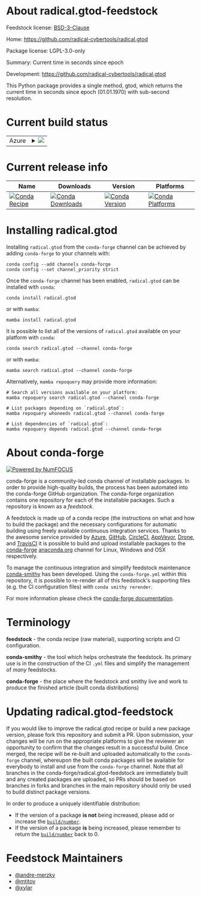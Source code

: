 About radical.gtod-feedstock
============================

Feedstock license: [BSD-3-Clause](https://github.com/conda-forge/radical.gtod-feedstock/blob/main/LICENSE.txt)

Home: https://github.com/radical-cybertools/radical.gtod

Package license: LGPL-3.0-only

Summary: Current time in seconds since epoch

Development: https://github.com/radical-cybertools/radical.gtod

This Python package provides a single method, gtod, which returns the
current time in seconds since epoch (01.01.1970) with sub-second resolution.


Current build status
====================


<table>
    
  <tr>
    <td>Azure</td>
    <td>
      <details>
        <summary>
          <a href="https://dev.azure.com/conda-forge/feedstock-builds/_build/latest?definitionId=15818&branchName=main">
            <img src="https://dev.azure.com/conda-forge/feedstock-builds/_apis/build/status/radical.gtod-feedstock?branchName=main">
          </a>
        </summary>
        <table>
          <thead><tr><th>Variant</th><th>Status</th></tr></thead>
          <tbody><tr>
              <td>linux_64_python3.10.____cpython</td>
              <td>
                <a href="https://dev.azure.com/conda-forge/feedstock-builds/_build/latest?definitionId=15818&branchName=main">
                  <img src="https://dev.azure.com/conda-forge/feedstock-builds/_apis/build/status/radical.gtod-feedstock?branchName=main&jobName=linux&configuration=linux%20linux_64_python3.10.____cpython" alt="variant">
                </a>
              </td>
            </tr><tr>
              <td>linux_64_python3.11.____cpython</td>
              <td>
                <a href="https://dev.azure.com/conda-forge/feedstock-builds/_build/latest?definitionId=15818&branchName=main">
                  <img src="https://dev.azure.com/conda-forge/feedstock-builds/_apis/build/status/radical.gtod-feedstock?branchName=main&jobName=linux&configuration=linux%20linux_64_python3.11.____cpython" alt="variant">
                </a>
              </td>
            </tr><tr>
              <td>linux_64_python3.12.____cpython</td>
              <td>
                <a href="https://dev.azure.com/conda-forge/feedstock-builds/_build/latest?definitionId=15818&branchName=main">
                  <img src="https://dev.azure.com/conda-forge/feedstock-builds/_apis/build/status/radical.gtod-feedstock?branchName=main&jobName=linux&configuration=linux%20linux_64_python3.12.____cpython" alt="variant">
                </a>
              </td>
            </tr><tr>
              <td>linux_64_python3.13.____cp313</td>
              <td>
                <a href="https://dev.azure.com/conda-forge/feedstock-builds/_build/latest?definitionId=15818&branchName=main">
                  <img src="https://dev.azure.com/conda-forge/feedstock-builds/_apis/build/status/radical.gtod-feedstock?branchName=main&jobName=linux&configuration=linux%20linux_64_python3.13.____cp313" alt="variant">
                </a>
              </td>
            </tr><tr>
              <td>linux_64_python3.9.____cpython</td>
              <td>
                <a href="https://dev.azure.com/conda-forge/feedstock-builds/_build/latest?definitionId=15818&branchName=main">
                  <img src="https://dev.azure.com/conda-forge/feedstock-builds/_apis/build/status/radical.gtod-feedstock?branchName=main&jobName=linux&configuration=linux%20linux_64_python3.9.____cpython" alt="variant">
                </a>
              </td>
            </tr><tr>
              <td>linux_aarch64_python3.10.____cpython</td>
              <td>
                <a href="https://dev.azure.com/conda-forge/feedstock-builds/_build/latest?definitionId=15818&branchName=main">
                  <img src="https://dev.azure.com/conda-forge/feedstock-builds/_apis/build/status/radical.gtod-feedstock?branchName=main&jobName=linux&configuration=linux%20linux_aarch64_python3.10.____cpython" alt="variant">
                </a>
              </td>
            </tr><tr>
              <td>linux_aarch64_python3.11.____cpython</td>
              <td>
                <a href="https://dev.azure.com/conda-forge/feedstock-builds/_build/latest?definitionId=15818&branchName=main">
                  <img src="https://dev.azure.com/conda-forge/feedstock-builds/_apis/build/status/radical.gtod-feedstock?branchName=main&jobName=linux&configuration=linux%20linux_aarch64_python3.11.____cpython" alt="variant">
                </a>
              </td>
            </tr><tr>
              <td>linux_aarch64_python3.12.____cpython</td>
              <td>
                <a href="https://dev.azure.com/conda-forge/feedstock-builds/_build/latest?definitionId=15818&branchName=main">
                  <img src="https://dev.azure.com/conda-forge/feedstock-builds/_apis/build/status/radical.gtod-feedstock?branchName=main&jobName=linux&configuration=linux%20linux_aarch64_python3.12.____cpython" alt="variant">
                </a>
              </td>
            </tr><tr>
              <td>linux_aarch64_python3.13.____cp313</td>
              <td>
                <a href="https://dev.azure.com/conda-forge/feedstock-builds/_build/latest?definitionId=15818&branchName=main">
                  <img src="https://dev.azure.com/conda-forge/feedstock-builds/_apis/build/status/radical.gtod-feedstock?branchName=main&jobName=linux&configuration=linux%20linux_aarch64_python3.13.____cp313" alt="variant">
                </a>
              </td>
            </tr><tr>
              <td>linux_aarch64_python3.9.____cpython</td>
              <td>
                <a href="https://dev.azure.com/conda-forge/feedstock-builds/_build/latest?definitionId=15818&branchName=main">
                  <img src="https://dev.azure.com/conda-forge/feedstock-builds/_apis/build/status/radical.gtod-feedstock?branchName=main&jobName=linux&configuration=linux%20linux_aarch64_python3.9.____cpython" alt="variant">
                </a>
              </td>
            </tr><tr>
              <td>linux_ppc64le_python3.10.____cpython</td>
              <td>
                <a href="https://dev.azure.com/conda-forge/feedstock-builds/_build/latest?definitionId=15818&branchName=main">
                  <img src="https://dev.azure.com/conda-forge/feedstock-builds/_apis/build/status/radical.gtod-feedstock?branchName=main&jobName=linux&configuration=linux%20linux_ppc64le_python3.10.____cpython" alt="variant">
                </a>
              </td>
            </tr><tr>
              <td>linux_ppc64le_python3.11.____cpython</td>
              <td>
                <a href="https://dev.azure.com/conda-forge/feedstock-builds/_build/latest?definitionId=15818&branchName=main">
                  <img src="https://dev.azure.com/conda-forge/feedstock-builds/_apis/build/status/radical.gtod-feedstock?branchName=main&jobName=linux&configuration=linux%20linux_ppc64le_python3.11.____cpython" alt="variant">
                </a>
              </td>
            </tr><tr>
              <td>linux_ppc64le_python3.12.____cpython</td>
              <td>
                <a href="https://dev.azure.com/conda-forge/feedstock-builds/_build/latest?definitionId=15818&branchName=main">
                  <img src="https://dev.azure.com/conda-forge/feedstock-builds/_apis/build/status/radical.gtod-feedstock?branchName=main&jobName=linux&configuration=linux%20linux_ppc64le_python3.12.____cpython" alt="variant">
                </a>
              </td>
            </tr><tr>
              <td>linux_ppc64le_python3.13.____cp313</td>
              <td>
                <a href="https://dev.azure.com/conda-forge/feedstock-builds/_build/latest?definitionId=15818&branchName=main">
                  <img src="https://dev.azure.com/conda-forge/feedstock-builds/_apis/build/status/radical.gtod-feedstock?branchName=main&jobName=linux&configuration=linux%20linux_ppc64le_python3.13.____cp313" alt="variant">
                </a>
              </td>
            </tr><tr>
              <td>linux_ppc64le_python3.9.____cpython</td>
              <td>
                <a href="https://dev.azure.com/conda-forge/feedstock-builds/_build/latest?definitionId=15818&branchName=main">
                  <img src="https://dev.azure.com/conda-forge/feedstock-builds/_apis/build/status/radical.gtod-feedstock?branchName=main&jobName=linux&configuration=linux%20linux_ppc64le_python3.9.____cpython" alt="variant">
                </a>
              </td>
            </tr><tr>
              <td>osx_64_python3.10.____cpython</td>
              <td>
                <a href="https://dev.azure.com/conda-forge/feedstock-builds/_build/latest?definitionId=15818&branchName=main">
                  <img src="https://dev.azure.com/conda-forge/feedstock-builds/_apis/build/status/radical.gtod-feedstock?branchName=main&jobName=osx&configuration=osx%20osx_64_python3.10.____cpython" alt="variant">
                </a>
              </td>
            </tr><tr>
              <td>osx_64_python3.11.____cpython</td>
              <td>
                <a href="https://dev.azure.com/conda-forge/feedstock-builds/_build/latest?definitionId=15818&branchName=main">
                  <img src="https://dev.azure.com/conda-forge/feedstock-builds/_apis/build/status/radical.gtod-feedstock?branchName=main&jobName=osx&configuration=osx%20osx_64_python3.11.____cpython" alt="variant">
                </a>
              </td>
            </tr><tr>
              <td>osx_64_python3.12.____cpython</td>
              <td>
                <a href="https://dev.azure.com/conda-forge/feedstock-builds/_build/latest?definitionId=15818&branchName=main">
                  <img src="https://dev.azure.com/conda-forge/feedstock-builds/_apis/build/status/radical.gtod-feedstock?branchName=main&jobName=osx&configuration=osx%20osx_64_python3.12.____cpython" alt="variant">
                </a>
              </td>
            </tr><tr>
              <td>osx_64_python3.13.____cp313</td>
              <td>
                <a href="https://dev.azure.com/conda-forge/feedstock-builds/_build/latest?definitionId=15818&branchName=main">
                  <img src="https://dev.azure.com/conda-forge/feedstock-builds/_apis/build/status/radical.gtod-feedstock?branchName=main&jobName=osx&configuration=osx%20osx_64_python3.13.____cp313" alt="variant">
                </a>
              </td>
            </tr><tr>
              <td>osx_64_python3.9.____cpython</td>
              <td>
                <a href="https://dev.azure.com/conda-forge/feedstock-builds/_build/latest?definitionId=15818&branchName=main">
                  <img src="https://dev.azure.com/conda-forge/feedstock-builds/_apis/build/status/radical.gtod-feedstock?branchName=main&jobName=osx&configuration=osx%20osx_64_python3.9.____cpython" alt="variant">
                </a>
              </td>
            </tr><tr>
              <td>osx_arm64_python3.10.____cpython</td>
              <td>
                <a href="https://dev.azure.com/conda-forge/feedstock-builds/_build/latest?definitionId=15818&branchName=main">
                  <img src="https://dev.azure.com/conda-forge/feedstock-builds/_apis/build/status/radical.gtod-feedstock?branchName=main&jobName=osx&configuration=osx%20osx_arm64_python3.10.____cpython" alt="variant">
                </a>
              </td>
            </tr><tr>
              <td>osx_arm64_python3.11.____cpython</td>
              <td>
                <a href="https://dev.azure.com/conda-forge/feedstock-builds/_build/latest?definitionId=15818&branchName=main">
                  <img src="https://dev.azure.com/conda-forge/feedstock-builds/_apis/build/status/radical.gtod-feedstock?branchName=main&jobName=osx&configuration=osx%20osx_arm64_python3.11.____cpython" alt="variant">
                </a>
              </td>
            </tr><tr>
              <td>osx_arm64_python3.12.____cpython</td>
              <td>
                <a href="https://dev.azure.com/conda-forge/feedstock-builds/_build/latest?definitionId=15818&branchName=main">
                  <img src="https://dev.azure.com/conda-forge/feedstock-builds/_apis/build/status/radical.gtod-feedstock?branchName=main&jobName=osx&configuration=osx%20osx_arm64_python3.12.____cpython" alt="variant">
                </a>
              </td>
            </tr><tr>
              <td>osx_arm64_python3.13.____cp313</td>
              <td>
                <a href="https://dev.azure.com/conda-forge/feedstock-builds/_build/latest?definitionId=15818&branchName=main">
                  <img src="https://dev.azure.com/conda-forge/feedstock-builds/_apis/build/status/radical.gtod-feedstock?branchName=main&jobName=osx&configuration=osx%20osx_arm64_python3.13.____cp313" alt="variant">
                </a>
              </td>
            </tr><tr>
              <td>osx_arm64_python3.9.____cpython</td>
              <td>
                <a href="https://dev.azure.com/conda-forge/feedstock-builds/_build/latest?definitionId=15818&branchName=main">
                  <img src="https://dev.azure.com/conda-forge/feedstock-builds/_apis/build/status/radical.gtod-feedstock?branchName=main&jobName=osx&configuration=osx%20osx_arm64_python3.9.____cpython" alt="variant">
                </a>
              </td>
            </tr>
          </tbody>
        </table>
      </details>
    </td>
  </tr>
</table>

Current release info
====================

| Name | Downloads | Version | Platforms |
| --- | --- | --- | --- |
| [![Conda Recipe](https://img.shields.io/badge/recipe-radical.gtod-green.svg)](https://anaconda.org/conda-forge/radical.gtod) | [![Conda Downloads](https://img.shields.io/conda/dn/conda-forge/radical.gtod.svg)](https://anaconda.org/conda-forge/radical.gtod) | [![Conda Version](https://img.shields.io/conda/vn/conda-forge/radical.gtod.svg)](https://anaconda.org/conda-forge/radical.gtod) | [![Conda Platforms](https://img.shields.io/conda/pn/conda-forge/radical.gtod.svg)](https://anaconda.org/conda-forge/radical.gtod) |

Installing radical.gtod
=======================

Installing `radical.gtod` from the `conda-forge` channel can be achieved by adding `conda-forge` to your channels with:

```
conda config --add channels conda-forge
conda config --set channel_priority strict
```

Once the `conda-forge` channel has been enabled, `radical.gtod` can be installed with `conda`:

```
conda install radical.gtod
```

or with `mamba`:

```
mamba install radical.gtod
```

It is possible to list all of the versions of `radical.gtod` available on your platform with `conda`:

```
conda search radical.gtod --channel conda-forge
```

or with `mamba`:

```
mamba search radical.gtod --channel conda-forge
```

Alternatively, `mamba repoquery` may provide more information:

```
# Search all versions available on your platform:
mamba repoquery search radical.gtod --channel conda-forge

# List packages depending on `radical.gtod`:
mamba repoquery whoneeds radical.gtod --channel conda-forge

# List dependencies of `radical.gtod`:
mamba repoquery depends radical.gtod --channel conda-forge
```


About conda-forge
=================

[![Powered by
NumFOCUS](https://img.shields.io/badge/powered%20by-NumFOCUS-orange.svg?style=flat&colorA=E1523D&colorB=007D8A)](https://numfocus.org)

conda-forge is a community-led conda channel of installable packages.
In order to provide high-quality builds, the process has been automated into the
conda-forge GitHub organization. The conda-forge organization contains one repository
for each of the installable packages. Such a repository is known as a *feedstock*.

A feedstock is made up of a conda recipe (the instructions on what and how to build
the package) and the necessary configurations for automatic building using freely
available continuous integration services. Thanks to the awesome service provided by
[Azure](https://azure.microsoft.com/en-us/services/devops/), [GitHub](https://github.com/),
[CircleCI](https://circleci.com/), [AppVeyor](https://www.appveyor.com/),
[Drone](https://cloud.drone.io/welcome), and [TravisCI](https://travis-ci.com/)
it is possible to build and upload installable packages to the
[conda-forge](https://anaconda.org/conda-forge) [anaconda.org](https://anaconda.org/)
channel for Linux, Windows and OSX respectively.

To manage the continuous integration and simplify feedstock maintenance
[conda-smithy](https://github.com/conda-forge/conda-smithy) has been developed.
Using the ``conda-forge.yml`` within this repository, it is possible to re-render all of
this feedstock's supporting files (e.g. the CI configuration files) with ``conda smithy rerender``.

For more information please check the [conda-forge documentation](https://conda-forge.org/docs/).

Terminology
===========

**feedstock** - the conda recipe (raw material), supporting scripts and CI configuration.

**conda-smithy** - the tool which helps orchestrate the feedstock.
                   Its primary use is in the construction of the CI ``.yml`` files
                   and simplify the management of *many* feedstocks.

**conda-forge** - the place where the feedstock and smithy live and work to
                  produce the finished article (built conda distributions)


Updating radical.gtod-feedstock
===============================

If you would like to improve the radical.gtod recipe or build a new
package version, please fork this repository and submit a PR. Upon submission,
your changes will be run on the appropriate platforms to give the reviewer an
opportunity to confirm that the changes result in a successful build. Once
merged, the recipe will be re-built and uploaded automatically to the
`conda-forge` channel, whereupon the built conda packages will be available for
everybody to install and use from the `conda-forge` channel.
Note that all branches in the conda-forge/radical.gtod-feedstock are
immediately built and any created packages are uploaded, so PRs should be based
on branches in forks and branches in the main repository should only be used to
build distinct package versions.

In order to produce a uniquely identifiable distribution:
 * If the version of a package **is not** being increased, please add or increase
   the [``build/number``](https://docs.conda.io/projects/conda-build/en/latest/resources/define-metadata.html#build-number-and-string).
 * If the version of a package **is** being increased, please remember to return
   the [``build/number``](https://docs.conda.io/projects/conda-build/en/latest/resources/define-metadata.html#build-number-and-string)
   back to 0.

Feedstock Maintainers
=====================

* [@andre-merzky](https://github.com/andre-merzky/)
* [@mtitov](https://github.com/mtitov/)
* [@xylar](https://github.com/xylar/)

